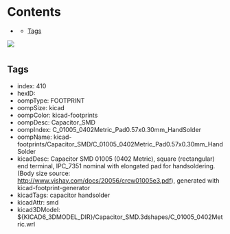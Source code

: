 



Contents
========

* [](#)
	* [Tags](#tags)
  
![][im]
# 

## Tags

- index: 410
- hexID: 
- oompType: FOOTPRINT
- oompSize: kicad
- oompColor: kicad-footprints
- oompDesc: Capacitor_SMD
- oompIndex: C_01005_0402Metric_Pad0.57x0.30mm_HandSolder
- oompName: kicad-footprints/Capacitor_SMD/C_01005_0402Metric_Pad0.57x0.30mm_HandSolder
- kicadDesc: Capacitor SMD 01005 (0402 Metric), square (rectangular) end terminal, IPC_7351 nominal with elongated pad for handsoldering. (Body size source: http://www.vishay.com/docs/20056/crcw01005e3.pdf), generated with kicad-footprint-generator
- kicadTags: capacitor handsolder
- kicadAttr: smd
- kicad3DModel: ${KICAD6_3DMODEL_DIR}/Capacitor_SMD.3dshapes/C_01005_0402Metric.wrl



[im]: image.png
